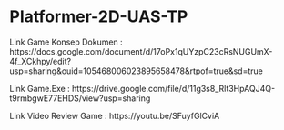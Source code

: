 # Platformer-2D-UAS-TP
<p>Link Game Konsep Dokumen : https://docs.google.com/document/d/17oPx1qUYzpC23cRsNUGUmX-4f_XCkhpy/edit?usp=sharing&ouid=105468006023895658478&rtpof=true&sd=true</p>
<p>Link Game.Exe : https://drive.google.com/file/d/11g3s8_Rlt3HpAQJ4Q-t9rmbgwE77EHDS/view?usp=sharing</p>
<p>Link Video Review Game : https://youtu.be/SFuyfGlCviA</p>
